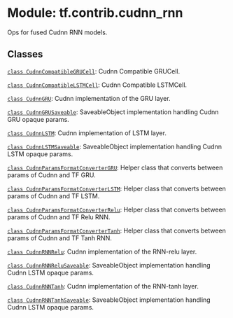 <div itemscope itemtype="http://developers.google.com/ReferenceObject">
<meta itemprop="name" content="tf.contrib.cudnn_rnn" />
<meta itemprop="path" content="Stable" />
</div>

# Module: tf.contrib.cudnn_rnn

Ops for fused Cudnn RNN models.


## Classes

[`class CudnnCompatibleGRUCell`](../../tf/contrib/cudnn_rnn/CudnnCompatibleGRUCell.md): Cudnn Compatible GRUCell.

[`class CudnnCompatibleLSTMCell`](../../tf/contrib/cudnn_rnn/CudnnCompatibleLSTMCell.md): Cudnn Compatible LSTMCell.

[`class CudnnGRU`](../../tf/contrib/cudnn_rnn/CudnnGRU.md): Cudnn implementation of the GRU layer.

[`class CudnnGRUSaveable`](../../tf/contrib/cudnn_rnn/CudnnGRUSaveable.md): SaveableObject implementation handling Cudnn GRU opaque params.

[`class CudnnLSTM`](../../tf/contrib/cudnn_rnn/CudnnLSTM.md): Cudnn implementation of LSTM layer.

[`class CudnnLSTMSaveable`](../../tf/contrib/cudnn_rnn/CudnnLSTMSaveable.md): SaveableObject implementation handling Cudnn LSTM opaque params.

[`class CudnnParamsFormatConverterGRU`](../../tf/contrib/cudnn_rnn/CudnnParamsFormatConverterGRU.md): Helper class that converts between params of Cudnn and TF GRU.

[`class CudnnParamsFormatConverterLSTM`](../../tf/contrib/cudnn_rnn/CudnnParamsFormatConverterLSTM.md): Helper class that converts between params of Cudnn and TF LSTM.

[`class CudnnParamsFormatConverterRelu`](../../tf/contrib/cudnn_rnn/CudnnParamsFormatConverterRelu.md): Helper class that converts between params of Cudnn and TF Relu RNN.

[`class CudnnParamsFormatConverterTanh`](../../tf/contrib/cudnn_rnn/CudnnParamsFormatConverterTanh.md): Helper class that converts between params of Cudnn and TF Tanh RNN.

[`class CudnnRNNRelu`](../../tf/contrib/cudnn_rnn/CudnnRNNRelu.md): Cudnn implementation of the RNN-relu layer.

[`class CudnnRNNReluSaveable`](../../tf/contrib/cudnn_rnn/CudnnRNNReluSaveable.md): SaveableObject implementation handling Cudnn LSTM opaque params.

[`class CudnnRNNTanh`](../../tf/contrib/cudnn_rnn/CudnnRNNTanh.md): Cudnn implementation of the RNN-tanh layer.

[`class CudnnRNNTanhSaveable`](../../tf/contrib/cudnn_rnn/CudnnRNNTanhSaveable.md): SaveableObject implementation handling Cudnn LSTM opaque params.

